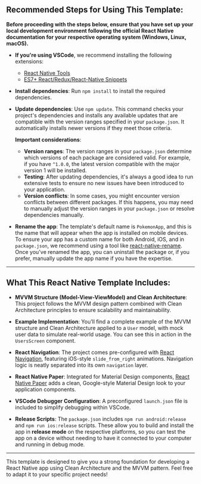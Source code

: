 ## Recommended Steps for Using This Template:

**Before proceeding with the steps below, ensure that you have set up your local development environment following the official React Native documentation for your respective operating system (Windows, Linux, macOS).**

- **If you're using VSCode**, we recommend installing the following extensions:
   - [React Native Tools](https://marketplace.visualstudio.com/items?itemName=msjsdiag.vscode-react-native)
   - [ES7+ React/Redux/React-Native Snippets](https://marketplace.visualstudio.com/items?itemName=dsznajder.es7-react-js-snippets)

- **Install dependencies**: Run `npm install` to install the required dependencies.

- **Update dependencies**:
   Use `npm update`. This command checks your project's dependencies and installs any available updates that are compatible with the version ranges specified in your `package.json`. It automatically installs newer versions if they meet those criteria.

   **Important considerations**:
   - **Version ranges**: The version ranges in your `package.json` determine which versions of each package are considered valid. For example, if you have `^1.0.0`, the latest version compatible with the major version 1 will be installed.
   - **Testing**: After updating dependencies, it's always a good idea to run extensive tests to ensure no new issues have been introduced to your application.
   - **Version conflicts**: In some cases, you might encounter version conflicts between different packages. If this happens, you may need to manually adjust the version ranges in your `package.json` or resolve dependencies manually.

- **Rename the app**: The template's default name is `PokemonApp`, and this is the name that will appear when the app is installed on mobile devices. To ensure your app has a custom name for both Android, iOS, and in `package.json`, we recommend using a tool like [react-native-rename](https://www.npmjs.com/package/react-native-rename). Once you've renamed the app, you can uninstall the package or, if you prefer, manually update the app name if you have the expertise.

---

## What This React Native Template Includes:

- **MVVM Structure (Model-View-ViewModel) and Clean Architecture**: 
   This project follows the MVVM design pattern combined with Clean Architecture principles to ensure scalability and maintainability.

- **Example Implementation**: 
   You’ll find a complete example of the MVVM structure and Clean Architecture applied to a `User` model, with mock user data to simulate real-world usage. You can see this in action in the `UsersScreen` component.

- **React Navigation**: 
   The project comes pre-configured with [React Navigation](https://reactnavigation.org/), featuring iOS-style `slide_from_right` animations. Navigation logic is neatly separated into its own `navigation` layer.

- **React Native Paper**: 
   Integrated for Material Design components, [React Native Paper](https://reactnativepaper.com/) adds a clean, Google-style Material Design look to your application components.

- **VSCode Debugger Configuration**: 
   A preconfigured `launch.json` file is included to simplify debugging within VSCode.

- **Release Scripts**: 
   The `package.json` includes `npm run android:release` and `npm run ios:release` scripts. These allow you to build and install the app in **release mode** on the respective platforms, so you can test the app on a device without needing to have it connected to your computer and running in debug mode.

---

This template is designed to give you a strong foundation for developing a React Native app using Clean Architecture and the MVVM pattern. Feel free to adapt it to your specific project needs!
